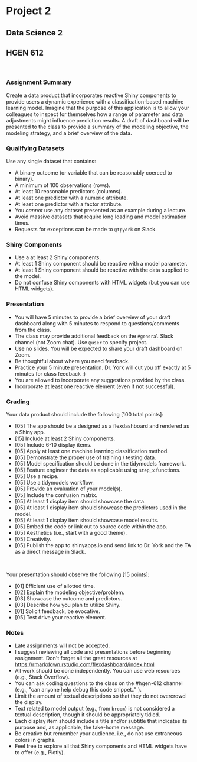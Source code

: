 # Project 2

## Data Science 2

## HGEN 612

<br>

### Assignment Summary

Create a data product that incorporates reactive Shiny components to provide users a dynamic experience with a classification-based machine learning model. Imagine that the purpose of this application is to allow your colleagues to inspect for themselves how a range of parameter and data adjustments might influence prediction results. A draft of dashboard will be presented to the class to provide a summary of the modeling objective, the modeling strategy, and a brief overview of the data.


### Qualifying Datasets

Use any single dataset that contains:  

- A binary outcome (or variable that can be reasonably coerced to binary).
- A minimum of 100 observations (rows).
- At least 10 reasonable predictors (columns).
- At least one predictor with a numeric attribute.
- At least one predictor with a factor attribute.
- You *cannot* use any dataset presented as an example during a lecture.
- Avoid massive datasets that require long loading and model estimation times.
- Requests for exceptions can be made to `@tpyork` on Slack.


### Shiny Components

- Use a at least 2 Shiny components.
- At least 1 Shiny component should be reactive with a model parameter.
- At least 1 Shiny component should be reactive with the data supplied to the model.
- Do not confuse Shiny components with HTML widgets (but you can use HTML widgets).


### Presentation

- You will have 5 minutes to provide a brief overview of your draft dashboard along with 5 minutes to respond to questions/comments from the class.
- The class may provide additional feedback on the `#general` Slack channel (not Zoom chat). Use `@user` to specify project.
- Use no slides. You will be expected to share your draft dashboard on Zoom.
- Be thoughtful about where you need feedback.
- Practice your 5 minute presentation. Dr. York will cut you off exactly at 5 minutes for class feedback :)
- You are allowed to incorporate any suggestions provided by the class.
- Incorporate at least one reactive element (even if not successful).


### Grading

Your data product should include the following [100 total points]:

-   [05] The app should be a designed as a flexdashboard and rendered as a Shiny app. 
-   [15] Include at least 2 Shiny components.
-   [05] Include 6-10 display items.
-   [05] Apply at least one machine learning classification method.
-   [05] Demonstrate the proper use of training / testing data.
-   [05] Model specification should be done in the tidymodels framework.
-   [05] Feature engineer the data as applicable using `step_x` functions.
-   [05] Use a recipe.
-   [05] Use a tidymodels workflow.
-   [05] Provide an evaluation of your model(s).
-   [05] Include the confusion matrix.
-   [05] At least 1 display item should showcase the data.
-   [05] At least 1 display item should showcase the predictors used in the model.
-   [05] At least 1 display item should showcase model results.
-   [05] Embed the code or link out to source code within the app.
-   [05] Aesthetics (i.e., start with a good theme).
-   [05] Creativity.
-   [05] Publish the app to shinyapps.io and send link to Dr. York and the TA as a direct message in Slack.

<br>

Your presentation should observe the following [15 points]:

-   [01] Efficient use of allotted time.
-   [02] Explain the modeling objective/problem. 
-   [03] Showcase the outcome and predictors.
-   [03] Describe how you plan to utilize Shiny.
-   [01] Solicit feedback, be evocative.
-   [05] Test drive your reactive element.


### Notes

-   Late assignments will not be accepted.
-   I suggest reviewing all code and presentations before beginning assignment. Don't forget all the great resources at https://rmarkdown.rstudio.com/flexdashboard/index.html
-   All work should be done independently. You can use web resources (e.g., Stack Overflow).
-   You can ask coding questions to the class on the #hgen-612 channel (e.g., "can anyone help debug this code snippet.." ).
-   Limit the amount of textual descriptions so that they do not overcrowd the display.
-   Text related to model output (e.g., from `broom`) is not considered a textual description, though it should be appropriately tidied.
-   Each display item should include a title and/or subtitle that indicates its purpose and, as applicable, the take-home message.
-   Be creative but remember your audience. i.e., do not use extraneous colors in graphs.
-   Feel free to explore all that Shiny components and HTML widgets have to offer (e.g., Plotly).



